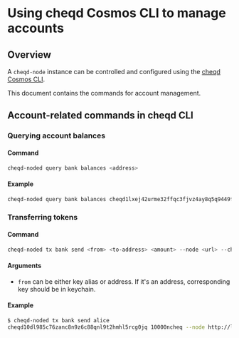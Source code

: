 # Using cheqd Cosmos CLI to manage accounts

## Overview

A `cheqd-node` instance can be controlled and configured using the [cheqd Cosmos CLI](README.md).

This document contains the commands for account management.

## Account-related commands in cheqd CLI

### Querying account balances

#### Command

```bash
cheqd-noded query bank balances <address>
```

#### Example

```bash
cheqd-noded query bank balances cheqd1lxej42urme32ffqc3fjvz4ay8q5q9449f06t4v
```

### Transferring tokens

#### Command

```bash
cheqd-noded tx bank send <from> <to-address> <amount> --node <url> --chain-id <chain> --fees <fee>
```

#### Arguments

* `from` can be either key alias or address. If it's an address, corresponding key should be in keychain.

#### Example

```bash
$ cheqd-noded tx bank send alice 
cheqd10dl985c76zanc8n9z6c88qnl9t2hmhl5rcg0jq 10000ncheq --node http://localhost:26657 --chain-id cheqd --fees 5000ncheq
```
